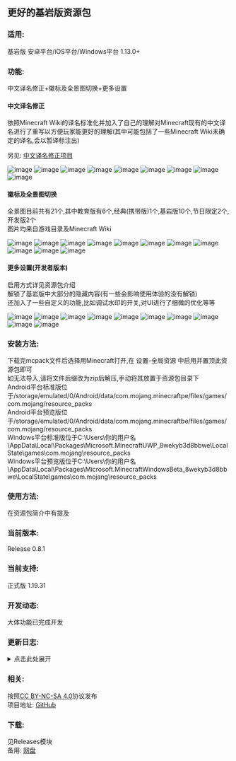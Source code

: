 ## 更好的基岩版资源包

<h3>适用:</h3>

基岩版 安卓平台/iOS平台/Windows平台 1.13.0+

<h3>功能:</h3>

中文译名修正+徽标及全景图切换+更多设置

<h4>中文译名修正</h4>

依照Minecraft Wiki的译名标准化并加入了自己的理解对Minecraft现有的中文译名进行了重写以方便玩家能更好的理解(其中可能包括了一些Minecraft Wiki未确定的译名,会以暂译标注出)

另见: [中文译名修正项目](https://github.com/Spectrollay/mclang_cn)

![image](https://s1.328888.xyz/2022/09/24/VGppX.png)
![image](https://s1.328888.xyz/2022/09/24/VCLqw.png)
![image](https://s1.328888.xyz/2022/09/24/VClOi.png)
![image](https://s1.328888.xyz/2022/09/24/VCmKg.png)
![image](https://s1.328888.xyz/2022/09/24/VCjCs.png)
![image](https://s1.328888.xyz/2022/09/24/VCOLn.png)
![image](https://s1.328888.xyz/2022/09/24/VCux0.png)
![image](https://s1.328888.xyz/2022/09/24/VC0Zp.png)
![image](https://s1.328888.xyz/2022/06/11/Cklkq.jpg)

<h4>徽标及全景图切换</h4>

全景图目前共有21个,其中教育版有6个,经典(携带版)1个,基岩版10个,节日限定2个,开发版2个<br>图片均来自游戏目录及Minecraft Wiki

![image](https://s1.328888.xyz/2022/09/24/Vk3zy.png)
![image](https://s1.328888.xyz/2022/09/24/Vkh9N.png)
![image](https://s1.328888.xyz/2022/09/24/VkfTk.png)
![image](https://s1.328888.xyz/2022/09/24/VkbEC.png)
![image](https://s1.328888.xyz/2022/09/24/Vkwwd.png)
![image](https://s1.328888.xyz/2022/09/24/VkG8U.png)
![image](https://s1.328888.xyz/2022/09/24/VkCRB.png)
![image](https://s1.328888.xyz/2022/09/24/Vk1VP.png)
![image](https://s1.328888.xyz/2022/09/24/Vk5p6.png)
![image](https://s1.328888.xyz/2022/09/24/VkKFX.png)
![image](https://s1.328888.xyz/2022/09/24/VkIEr.png)

<h4>更多设置(开发者版本)</h4>

启用方式详见资源包介绍<br>解锁了基岩版中大部分的隐藏内容(有一些会影响使用体验的没有解锁)<br>还加入了一些自定义的功能,比如调试水印的开关,对UI进行了细微的优化等等

![image](https://s1.328888.xyz/2022/09/24/VC7Sg.png)
![image](https://s1.328888.xyz/2022/09/24/VCzci.png)
![image](https://s1.328888.xyz/2022/09/24/VCean.png)
![image](https://s1.328888.xyz/2022/09/24/VCSlh.png)
![image](https://s1.328888.xyz/2022/09/24/VCrJs.png)
![image](https://s1.328888.xyz/2022/09/24/VCHW0.png)
![image](https://s1.328888.xyz/2022/09/24/VCq3p.png)
![image](https://s1.328888.xyz/2022/09/24/VCXPo.png)
![image](https://s1.328888.xyz/2022/09/24/VCYYF.png)
![image](https://s1.328888.xyz/2022/09/24/VCAuS.png)

<h3>安装方法:</h3>

下载完mcpack文件后选择用Minecraft打开,在 设置-全局资源 中启用并置顶此资源包即可<br>如无法导入,请将文件后缀改为zip后解压,手动将其放置于资源包目录下<br>Android平台标准版位于/storage/emulated/0/Android/data/com.mojang.minecraftpe/files/games/com.mojang/resource_packs<br>Android平台预览版位于/storage/emulated/0/Android/data/com.mojang.minecraftbe/files/games/com.mojang/resource_packs<br>Windows平台标准版位于C:\Users\你的用户名\AppData\Local\Packages\Microsoft.MinecraftUWP_8wekyb3d8bbwe\LocalState\games\com.mojang\resource_packs<br>Windows平台预览版位于C:\Users\你的用户名\AppData\Local\Packages\Microsoft.MinecraftWindowsBeta_8wekyb3d8bbwe\LocalState\games\com.mojang\resource_packs<br>

<h3>使用方法:</h3>

在资源包简介中有提及

<h3>当前版本:</h3>

Release 0.8.1

<h3>当前支持:</h3>

正式版 1.19.31

<h3>开发动态:</h3>

大体功能已完成开发

<h3>更新日志:</h3>

<details>
<summary>点击此处展开</summary>
<br>
<b>Release 0.8.1</b>
<br>适配正式版1.19.31<br>中文译名标准化 凋零玫瑰->凋灵玫瑰<br>
<b>Release 0.8.0</b>
<br>适配正式版1.19.30<br>对部分内容进行了重构<br>中文译名修正包常规更新<br>优化了包大小<br>修复了一些遗留问题<br>
<b>Release 0.7.13</b>
<br>适配正式版1.19.21<br>中文译名修正包常规更新<br>修正了一些错误<br>
<b>Release 0.7.12</b>
<br>适配正式版1.19.10<br>更多设置功能实装<br>加入了Beta和Preview的独有提示<br>中文译名修正包常规更新<br>
<b>Release 0.7.4</b>
<br>适配正式版1.19.0/1.19.1<br>中文译名修正包常规更新<br>　进行了近一千三百处改动<br>
<b>Release 0.7.3</b>
<br>中文译名修正包常规更新<br>
<b>Release 0.7.2</b>
<br>适配正式版1.18.31<br>
<b>Release 0.7.1</b>
<br>适配正式版1.18.30<br>
<b>Release 0.7.0</b>
<br>加入了荒野更新的全景图<br>中文译名修正包常规更新<br>
<b>Release 0.6.3</b>
<br>中文译名修正包常规更新<br>　加入了大量的新内容<br>
<b>Release 0.6.2</b>
<br>中文译名修正包常规更新<br>　加入了一些新提示的译名<br>　加入了山羊角,铜制号角,泥巴,红树,箱船及其相关方块的译名<br>　匹配了一些Java版新加入的翻译
<br>　修正了部分生物桶重复翻译的问题<br>　移除了Allay相关内容的译名<br>
<b>Release 0.6.1</b>
<br>中文译名修正包常规更新<br>
<b>Release 0.6.0</b>
<br>加入了一些新功能<br>对一些内容进行了优化<br>调高了资源包所需的最低的游戏版本(1.13.0)<br>
<b>Preview 0.5.2</b>
<br>修复了一些问题<br>
<b>Build 0.5.1</b>
<br>加入了一些新功能<br>对一些内容进行了优化<br>
<b>Release 0.5.0</b>
<br>对资源包进行了优化<br>中文译名修正包常规更新<br>
<b>Release 0.4.2</b>
<br>改进了一些内置内容<br>中文译名修正包常规更新<br>
<b>Release 0.4.1</b>
<br>修正了新版创建新世界UI中的翻译错误<br>
<b>Release 0.4.0</b>
<br>更好的基岩版资源包正式发布<br>
<b>Preview 0.3.3</b>
<br>加入了Preview版徽标及全景图<br>　现在默认展示的全景图是Preview版全景图<br>中文译名修正包常规更新<br>调高了资源包所需的最低的游戏版本(1.4.0)<br>
<b>Preview 0.3.2</b>
<br>中文译名修正包常规更新<br>
<b>Preview 0.3.1</b>
<br>修复了一个会导致闪烁标语只会为"Beta!!!"的问题<br>改进了一些中文翻译<br>
<b>Preview 0.3.0</b>
<br>公共体验版<br>
<b>Preview 0.2.9</b>
<br>修正了一些错误<br>
<b>Preview 0.2.8</b>
<br>新增加了一些内置功能<br>
<b>Preview 0.2.7</b>
<br>对一些内容进行了更改<br>移除了Preview版的相关内容,因为该版本仍未正式上线<br>修正了一些错误<br>中文译名修正包常规更新<br>
<b>Preview 0.2.6</b>
<br>加入了Preview版徽标,目前使用的全景图是经典全景图<br>加入了5个教育版的全景图,教育版徽标现在会出现在这些全景图中<br>更改了一些提示语<br>修复了一些图片被压缩的问题<br>中文译名修正包常规更新<br>
<b>Preview 0.2.5</b>
<br>加入了教育版徽标,但未被使用<br>加入了携带版徽标<br>加入了经典徽标<br>现在徽标会匹配相应的全景图了<br>中文译名修正包常规更新<br>
<b>Preview 0.2.4</b>
<br>加入了带有Beta字样的经典徽标,仅在Beta版全景图中出现<br>加入了2021年万圣节全景图<br>加入了2017年圣诞节全景图<br>中文译名修正包常规更新<br>
<b>Preview 0.2.3</b>
<br>加入了于嗡嗡蜂群(1.14.0.1)更新的全景图<br>
<b>Preview 0.2.2</b>
<br>加入了Minecraft Wiki中提到的所有基岩版正式版曾用过的与更新主题相关的全景图<br>加入了Beta版全景图<br>加入了徽标,默认使用基岩版最新样式的徽标<br>中文译名修正包常规更新<br>
<b>Preview 0.2.1</b>
<br>加入了实验性内容的中文译名<br>加入了切换背景图的功能<br>　目前仅有嗡嗡蜂群,下界更新,洞穴与山崖第一阶段,洞穴与山崖第二阶段的全景图<br>中文译名修正包常规更新<br>
<b>Preview 0.2.0</b>
<br>将资源包重命名为"更好的基岩版"<br>更改了资源包的简介<br>改进了一些中文译名<br>加入了更改测试版标题与背景图的功能(当前为洞穴与山崖第二阶段的背景图)<br>
<b>Release 0.1.1-0.1.36</b>
<br>中文译名修正包常规更新<br>
<b>Release 0.1.0</b>
<br>中文译名修正资源包正式上线<br>
<b>Beta 0.0.2</b>
<br>更改了图标及简介<br>移除了终末之诗英汉双语对照<br>
<b>Beta 0.0.1</b>
<br>加入了中文语言包和终末之诗英汉双语对照<br>
</details>

<h3>相关:</h3>

按照[CC BY-NC-SA 4.0](https://creativecommons.org/licenses/by-nc-sa/4.0/deed.zh-Hans)协议发布<br>项目地址: [GitHub](https://github.com/Spectrollay/mcpack_bb)<br>

<h3>下载:</h3>

见Releases模块<br>备用: [网盘](https://pan.huang1111.cn/s/3MwnTm?path=/)<br>
